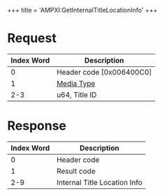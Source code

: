+++
title = 'AMPXI:GetInternalTitleLocationInfo'
+++

# Request

| Index Word | Description                                            |
|------------|--------------------------------------------------------|
| 0          | Header code \[0x006400C0\]                             |
| 1          | [Media Type](Filesystem_services#MediaType "wikilink") |
| 2-3        | u64, Title ID                                          |

# Response

| Index Word | Description                  |
|------------|------------------------------|
| 0          | Header code                  |
| 1          | Result code                  |
| 2-9        | Internal Title Location Info |